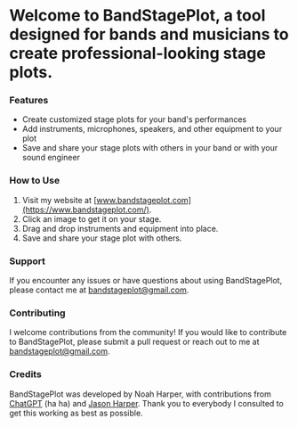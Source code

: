 # Welcome to BandStagePlot, a tool designed for bands and musicians to create professional-looking stage plots.

### Features

* Create customized stage plots for your band's performances
* Add instruments, microphones, speakers, and other equipment to your plot
* Save and share your stage plots with others in your band or with your sound engineer
### How to Use

1. Visit my website at [www.bandstageplot.com](https://www.bandstageplot.com/).
2. Click an image to get it on your stage.
3. Drag and drop instruments and equipment into place.
4. Save and share your stage plot with others.
### Support

If you encounter any issues or have questions about using BandStagePlot, please contact me at [bandstageplot@gmail.com](mailto:bandstageplot@gmail.com).
### Contributing

I welcome contributions from the community! If you would like to contribute to BandStagePlot, please submit a pull request or reach out to me at [bandstageplot@gmail.com](mailto:bandstageplot@gmail.com).
### Credits

BandStagePlot was developed by Noah Harper, with contributions from [ChatGPT](https://chat.openai.com/chat) (ha ha) and [Jason Harper](https://www.jasonharperentertainment.com). Thank you to everybody I consulted to get this working as best as possible.
